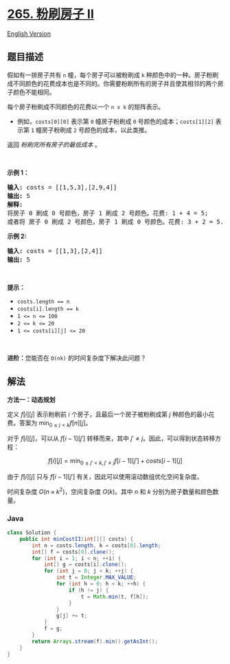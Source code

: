 # [265. 粉刷房子 II](https://leetcode.cn/problems/paint-house-ii)

[English Version](/solution/0200-0299/0265.Paint%20House%20II/README_EN.md)

## 题目描述

<!-- 这里写题目描述 -->

<p>假如有一排房子共有&nbsp;<code>n</code>&nbsp;幢，每个房子可以被粉刷成 <code>k</code>&nbsp;种颜色中的一种。房子粉刷成不同颜色的花费成本也是不同的。你需要粉刷所有的房子并且使其相邻的两个房子颜色不能相同。</p>

<p>每个房子粉刷成不同颜色的花费以一个 <code>n x k</code> 的矩阵表示。</p>

<ul>
	<li>例如，<code>costs[0][0]</code> 表示第 <code>0</code>&nbsp;幢房子粉刷成 <code>0</code> 号颜色的成本；<code>costs[1][2]</code>&nbsp;表示第 <code>1</code> 幢房子粉刷成 <code>2</code> 号颜色的成本，以此类推。</li>
</ul>

<p>返回 <em>粉刷完所有房子的最低成本</em>&nbsp;。</p>

<p>&nbsp;</p>

<p><strong>示例 1：</strong></p>

<pre>
<strong>输入: </strong>costs = [[1,5,3],[2,9,4]]
<strong>输出: </strong>5
<strong>解释: 
</strong>将房子 0 刷成 0 号颜色，房子 1 刷成 2 号颜色。花费: 1 + 4 = 5; 
或者将 房子 0 刷成 2 号颜色，房子 1 刷成 0 号颜色。花费: 3 + 2 = 5. </pre>

<p><strong>示例&nbsp;<strong>2:</strong></strong></p>

<pre>
<strong>输入:</strong> costs = [[1,3],[2,4]]
<strong>输出:</strong> 5
</pre>

<p>&nbsp;</p>

<p><strong>提示：</strong></p>

<ul>
	<li><code>costs.length == n</code></li>
	<li><code>costs[i].length == k</code></li>
	<li><code>1 &lt;= n &lt;= 100</code></li>
	<li><code>2 &lt;= k &lt;= 20</code></li>
	<li><code>1 &lt;= costs[i][j] &lt;= 20</code></li>
</ul>

<p>&nbsp;</p>

<p><strong>进阶：</strong>您能否在&nbsp;<code>O(nk)</code> 的时间复杂度下解决此问题？</p>

## 解法

**方法一：动态规划**

定义 $f[i][j]$ 表示粉刷前 $i$ 个房子，且最后一个房子被粉刷成第 $j$ 种颜色的最小花费。答案为 $\min_{0 \leq j < k} f[n][j]$。

对于 $f[i][j]$，可以从 $f[i - 1][j']$ 转移而来，其中 $j' \neq j$。因此，可以得到状态转移方程：

$$
f[i][j] = \min_{0 \leq j' < k, j' \neq j} f[i - 1][j'] + costs[i - 1][j]
$$

由于 $f[i][j]$ 只与 $f[i - 1][j']$ 有关，因此可以使用滚动数组优化空间复杂度。

时间复杂度 $O(n \times k^2)$，空间复杂度 $O(k)$。其中 $n$ 和 $k$ 分别为房子数量和颜色数量。

### **Java**

```java
class Solution {
    public int minCostII(int[][] costs) {
        int n = costs.length, k = costs[0].length;
        int[] f = costs[0].clone();
        for (int i = 1; i < n; ++i) {
            int[] g = costs[i].clone();
            for (int j = 0; j < k; ++j) {
                int t = Integer.MAX_VALUE;
                for (int h = 0; h < k; ++h) {
                    if (h != j) {
                        t = Math.min(t, f[h]);
                    }
                }
                g[j] += t;
            }
            f = g;
        }
        return Arrays.stream(f).min().getAsInt();
    }
}
```
